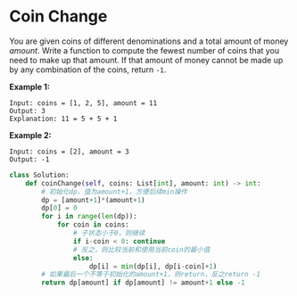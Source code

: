 # Coin Change

You are given coins of different denominations and a total amount of money *amount*. Write a function to compute the fewest number of coins that you need to make up that amount. If that amount of money cannot be made up by any combination of the coins, return `-1`.

**Example 1:**

```
Input: coins = [1, 2, 5], amount = 11
Output: 3 
Explanation: 11 = 5 + 5 + 1
```

**Example 2:**

```
Input: coins = [2], amount = 3
Output: -1
```



```python
class Solution:
    def coinChange(self, coins: List[int], amount: int) -> int:
      	# 初始化dp，值为amount+1，方便后续min操作
        dp = [amount+1]*(amount+1)
        dp[0] = 0
        for i in range(len(dp)):
            for coin in coins:
              	# 子状态小于0，则继续
                if i-coin < 0: continue
                # 反之，则比较当前和使用当前coin的最小值
                else:
                    dp[i] = min(dp[i], dp[i-coin]+1)
        # 如果最后一个不等于初始化的amount+1，则return，反之return -1
        return dp[amount] if dp[amount] != amount+1 else -1
```

